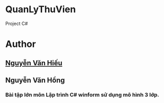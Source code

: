 # QuanLyThuVien
Project C#

# Author
## [Nguyễn Văn Hiếu](https://www.facebook.com/hieunv1996)
## Nguyễn Văn Hồng

### Bài tập lớn môn Lập trình C# winform sử dụng mô hình 3 lớp.
